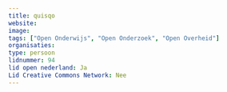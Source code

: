 ```yaml
---
title: quisqo
website: 
image: 
tags: ["Open Onderwijs", "Open Onderzoek", "Open Overheid"]
organisaties:
type: persoon
lidnummer: 94
lid open nederland: Ja
Lid Creative Commons Network: Nee
---
```


